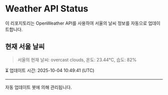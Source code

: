 
# Weather API Status

이 리포지토리는 OpenWeather API를 사용하여 서울의 날씨 정보를 자동으로 업데이트합니다.

## 현재 서울 날씨
> 서울의 현재 날씨: overcast clouds, 온도: 23.44°C, 습도: 82%

⏳ 업데이트 시간: 2025-10-04 10:49:41 (UTC)

---
자동 업데이트 봇에 의해 관리됩니다.

